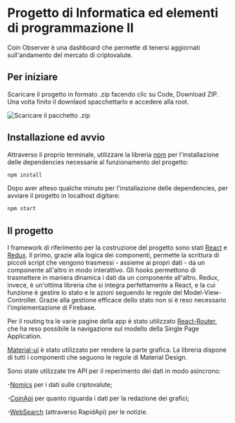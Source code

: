 # Progetto di Informatica ed elementi di programmazione II

Coin Observer è una dashboard che permette di tenersi aggiornati sull'andamento del mercato di criptovalute.

## Per iniziare

Scaricare il progetto in formato .zip facendo clic su Code, Download ZIP. Una volta finito il downlaod spacchettarlo e accedere alla root.

![Scaricare il pacchetto .zip](https://cpb-us-e1.wpmucdn.com/sites.northwestern.edu/dist/b/3044/files/2021/05/github.png)

## Installazione ed avvio

Attraverso il proprio terminale, utilizzare la libreria [npm](https://www.npmjs.com/) per l'installazione delle dependencies necessarie al funzionamento del progetto:

```bash
npm install
```

Dopo aver atteso qualche minuto per l'installazione delle dependencies, per avviare il progetto in localhost digitare:

```bash
npm start
```

## Il progetto

I framework di riferimento per la costruzione del progetto sono stati [React](https://it.reactjs.org/) e [Redux](https://redux.js.org/). Il primo, grazie alla logica dei componenti, permette la scrittura di piccoli script che vengono trasmessi - assieme ai propri dati - da un componente all'altro in modo interattivo. Gli hooks permettono di trasmettere in maniera dinamica i dati da un componente all'altro. Redux, invece, è un'ottima libreria che si integra perfettamente a React, e la cui funzione è gestire lo stato e le azioni seguendo le regole del Model-View-Controller. Grazie alla gestione efficace dello stato non si è reso necessario l'implementazione di Firebase.

Per il routing tra le varie pagine della app è stato utilizzato [React-Router](https://reactrouter.com/), che ha reso possibile la navigazione sul modello della Single Page Application.

[Material-ui](https://material-ui.com/) è stato utilizzato per rendere la parte grafica. La libreria dispone di tutti i componenti che seguono le regole di Material Design.

Sono state utilizzate tre API per il reperimento dei dati in modo asincrono:

-[Nomics](https://nomics.com/docs/) per i dati sulle criptovalute;

-[CoinApi](https://docs.coinapi.io/#md-docs) per quanto riguarda i dati per la redazione dei grafici;

-[WebSearch](https://usearch.com/) (attraverso RapidApi) per le notizie.

